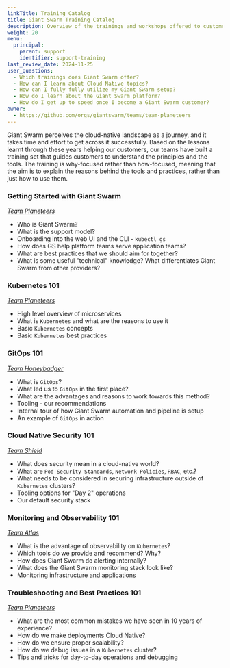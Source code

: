 ```yaml
---
linkTitle: Training Catalog
title: Giant Swarm Training Catalog
description: Overview of the trainings and workshops offered to customers in order to share our knowledge and best practices with them and answer possible follow-up questions.
weight: 20
menu:
  principal:
    parent: support
    identifier: support-training
last_review_date: 2024-11-25
user_questions:
  - Which trainings does Giant Swarm offer?
  - How can I learn about Cloud Native topics?
  - How can I fully fully utilize my Giant Swarm setup?
  - How do I learn about the Giant Swarm platform?
  - How do I get up to speed once I become a Giant Swarm customer?
owner:
  - https://github.com/orgs/giantswarm/teams/team-planeteers
---
```


Giant Swarm perceives the cloud-native landscape as a journey, and it takes time and effort to get across it successfully. Based on the lessons learnt through these years helping our customers, our teams have built a training set that guides customers to understand the principles and the tools. The training is why-focused rather than how-focused, meaning that the aim is to explain the reasons behind the tools and practices, rather than just how to use them.

### Getting Started with Giant Swarm

[_Team Planeteers_](https://www.giantswarm.io/about)

- Who is Giant Swarm?
- What is the support model?
- Onboarding into the web UI and the CLI - `kubectl gs`
- How does GS help platform teams serve application teams?
- What are best practices that we should aim for together?
- What is some useful "technical" knowledge? What differentiates Giant Swarm from other providers?

### Kubernetes 101

[_Team Planeteers_](https://www.giantswarm.io/about)

- High level overview of microservices
- What is `Kubernetes` and what are the reasons to use it
- Basic `Kubernetes` concepts
- Basic `Kubernetes` best practices

### GitOps 101

[_Team Honeybadger_](https://www.giantswarm.io/about)

- What is `GitOps`?
- What led us to `GitOps` in the first place?
- What are the advantages and reasons to work towards this method?
- Tooling - our recommendations
- Internal tour of how Giant Swarm automation and pipeline is setup
- An example of `GitOps` in action

### Cloud Native Security 101

[_Team Shield_](https://www.giantswarm.io/about)

- What does security mean in a cloud-native world?
- What are `Pod Security Standards`, `Network Policies`, `RBAC`, etc.?
- What needs to be considered in securing infrastructure outside of `Kubernetes` clusters?
- Tooling options for "Day 2" operations
- Our default security stack

### Monitoring and Observability 101

[_Team Atlas_](https://www.giantswarm.io/about)

- What is the advantage of observability on `Kubernetes`?
- Which tools do we provide and recommend? Why?
- How does Giant Swarm do alerting internally?
- What does the Giant Swarm monitoring stack look like?
- Monitoring infrastructure and applications

### Troubleshooting and Best Practices 101

[_Team Planeteers_](https://www.giantswarm.io/about)

- What are the most common mistakes we have seen in 10 years of experience?
- How do we make deployments Cloud Native?
- How do we ensure proper scalability?
- How do we debug issues in a `Kubernetes` cluster?
- Tips and tricks for day-to-day operations and debugging
